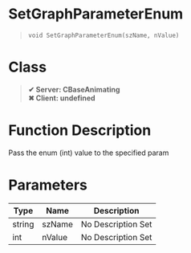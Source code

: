 # SetGraphParameterEnum
> `void SetGraphParameterEnum(szName, nValue)`
# Class
> __✔ Server: CBaseAnimating__  
> __✖ Client: undefined__  
# Function Description
Pass the enum (int) value to the specified param
# Parameters
Type|Name|Description
--|--|--
string|szName|No Description Set
int|nValue|No Description Set
